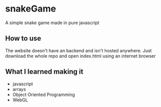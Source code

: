 # snakeGame
A simple snake game made in pure javascript
## How to use
The website doesn't have an backend and isn't hosted anywhere.
Just download the whole repo and open index.html using an internet browser
## What I learned making it
* javascript
* arrays
* Object Oriented Programming
* WebGL
